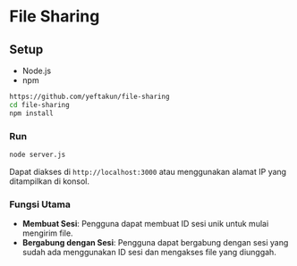 # File Sharing

## Setup

- Node.js
- npm


```sh
https://github.com/yeftakun/file-sharing
cd file-sharing
npm install
```

### Run
```sh
node server.js
```
Dapat diakses di `http://localhost:3000` atau menggunakan alamat IP yang ditampilkan di konsol.

### Fungsi Utama
- **Membuat Sesi**: Pengguna dapat membuat ID sesi unik untuk mulai mengirim file.
- **Bergabung dengan Sesi**: Pengguna dapat bergabung dengan sesi yang sudah ada menggunakan ID sesi dan mengakses file yang diunggah.